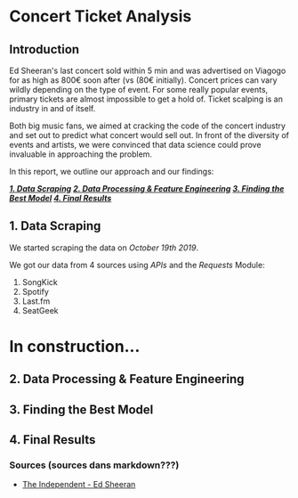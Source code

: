 # Concert Ticket Analysis

## Introduction

Ed Sheeran's last concert sold within 5 min and was advertised on Viagogo for as high as 800€ soon after (vs (80€ initially). Concert prices can vary wildly depending on the type of event. For some really popular events, primary tickets are almost impossible to get a hold of. Ticket scalping is an industry in and of itself. 

Both big music fans, we aimed at cracking the code of the concert industry and set out to predict what concert would sell out. In front of the diversity of events and artists, we were convinced that data science could prove invaluable in approaching the problem. 

In this report, we outline our approach and our findings:

_**[1. Data Scraping](#scraping)
[2. Data Processing & Feature Engineering](#processing)
[3. Finding the Best Model](#model)
[4. Final Results](#results)**_

## 1. Data Scraping <a name="scraping"></a>

We started scraping the data on *October 19th 2019*. 

We got our data from 4 sources using *APIs* and the *Requests* Module:
1. SongKick
2. Spotify
3. Last.fm
4. SeatGeek

# In construction...

## 2. Data Processing & Feature Engineering <a name="processing"></a>

## 3. Finding the Best Model <a name="model"></a>

## 4. Final Results <a name="results"></a>


### Sources (sources dans markdown???)

- [The Independent - Ed Sheeran](https://www.independent.ie/entertainment/ed-sheeran-tickets-sold-out-in-under-five-minutes-35417761.html)